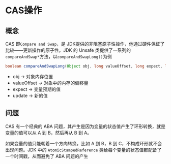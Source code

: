 # CAS操作

## 概念

CAS 即`Compare and Swap`，是 JDK提供的非阻塞原子性操作，他通过硬件保证了比较——更新操作的原子性。JDK 的 Unsafe 类提供了一系列的 `compareAndSwap*`方法，以`compareAndSwapLong()`为例

```java
boolean compareAndSwapLong(Object obj, long valueOffset, long expect, long update)
```

* obj -> 对象内存位置
* valueOffset -> 对象中的内存的偏移量
* expect -> 变量预期的值
* update -> 新的值



## 问题

CAS 有一个经典的 ABA 问题，其产生是因为变量的状态值产生了环形转换，就是变量的值可以从 A 到 B，然后再从 B 到 A。

如果变量的值只能朝着一个方向转换，比如 A 到 B，B 到 C，不构成环形就不会出现问题。JDK 中的 `AtomicStampedReference` 类给每个变量的状态值都配备了一个时间戳，从而避免了 ABA 问题的产生

